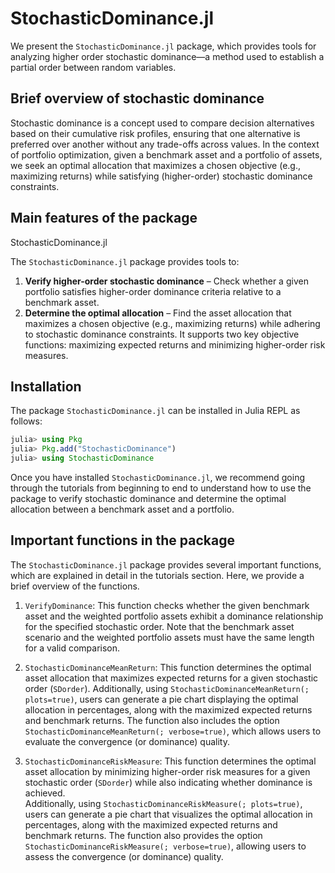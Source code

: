 # StochasticDominance.jl

We present the `StochasticDominance.jl` package, which provides tools for analyzing higher order stochastic dominance—a method used to establish a partial order between random variables.

## Brief overview of stochastic dominance

Stochastic dominance is a concept used to compare decision alternatives based on their cumulative risk profiles, ensuring that one alternative is preferred over another without any trade-offs across values.
In the context of portfolio optimization, given a benchmark asset and a portfolio of assets, we seek an optimal allocation that maximizes a chosen objective (e.g., maximizing returns) while satisfying (higher-order) stochastic dominance constraints. 

## Main features of the package

StochasticDominance.jl 

The `StochasticDominance.jl` package provides tools to:

1. **Verify higher-order stochastic dominance** – Check whether a given portfolio satisfies higher-order dominance criteria relative to a benchmark asset.
2. **Determine the optimal allocation** – Find the asset allocation that maximizes a chosen objective (e.g., maximizing returns) while adhering to stochastic dominance constraints. It supports two key objective functions: maximizing expected returns and minimizing higher-order risk measures.  

## Installation

The package `StochasticDominance.jl` can be installed in Julia REPL as follows:

```julia
julia> using Pkg
julia> Pkg.add("StochasticDominance")
julia> using StochasticDominance
```

Once you have installed `StochasticDominance.jl`, we recommend going through the tutorials from beginning to end to understand how to use the package to verify stochastic dominance and determine the optimal allocation between a benchmark asset and a portfolio.

## Important functions in the package

The `StochasticDominance.jl` package provides several important functions, which are explained in detail in the tutorials section.
Here, we provide a brief overview of the functions.

1. `VerifyDominance`: This function checks whether the given benchmark asset and the weighted portfolio assets exhibit a dominance relationship for the specified stochastic order. Note that the benchmark asset scenario and the weighted portfolio assets must have the same length for a valid comparison.

2. `StochasticDominanceMeanReturn`: This function determines the optimal asset allocation that maximizes expected returns for a given stochastic order (`SDorder`).
Additionally, using `StochasticDominanceMeanReturn(; plots=true)`, users can generate a pie chart displaying the optimal allocation in percentages, along with the maximized expected returns and benchmark returns. The function also includes the option `StochasticDominanceMeanReturn(; verbose=true)`, which allows users to evaluate the convergence (or dominance) quality.

3. `StochasticDominanceRiskMeasure`: This function determines the optimal asset allocation by minimizing higher-order risk measures for a given stochastic order (`SDorder`) while also indicating whether dominance is achieved.  
Additionally, using `StochasticDominanceRiskMeasure(; plots=true)`, users can generate a pie chart that visualizes the optimal allocation in percentages, along with the maximized expected returns and benchmark returns. The function also provides the option `StochasticDominanceRiskMeasure(; verbose=true)`, allowing users to assess the convergence (or dominance) quality.

